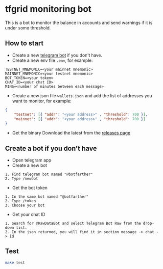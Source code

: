 # tfgrid monitoring bot

This is a bot to monitor the balance in accounts and send warnings if it is under some threshold.

## How to start

- Create a new [telegram bot](README.md#create-a-bot-if-you-dont-have) if you don't have.
- Create a new env file `.env`, for example:

```env
TESTNET_MNEMONIC=<your mainnet mnemonic>
MAINNET_MNEMONIC=<your testnet mnemonic>
BOT_TOKEN=<your token>
CHAT_ID=<your chat ID>
MINS=<number of minutes between each message>
```

- Create a new json file `wallets.json` and add the list of addresses you want to monitor, for example:

```json
{ 
    "testnet": [{ "addr": "<your address>" , "threshold": 700 }],
    "mainnet": [{ "addr": "<your address>" , "threshold": 700 }]
}
```

- Get the binary
Download the latest from the [releases page](https://github.com/threefoldtech/tfgrid_monitoring_bot/releases/tag/v1.0.0) 

## Create a bot if you don't have

- Open telegram app
- Create a new bot
  
```ordered
1. Find telegram bot named "@botfarther"
2. Type /newbot
```

- Get the bot token
  
```ordered
1. In the same bot named "@botfarther"
2. Type /token
3. Choose your bot
```

- Get your chat ID

```ordered
1. Search for @RawDataBot and select Telegram Bot Raw from the drop-down list.
2. In the json returned, you will find it in section message -> chat -> id
```

## Test

```bash
make test
```
